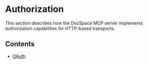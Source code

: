 # Authorization

This section describes how the DocSpace MCP server implements authorization
capabilities for HTTP-based transports.

## Contents

- [OAuth](./oauth.md)
